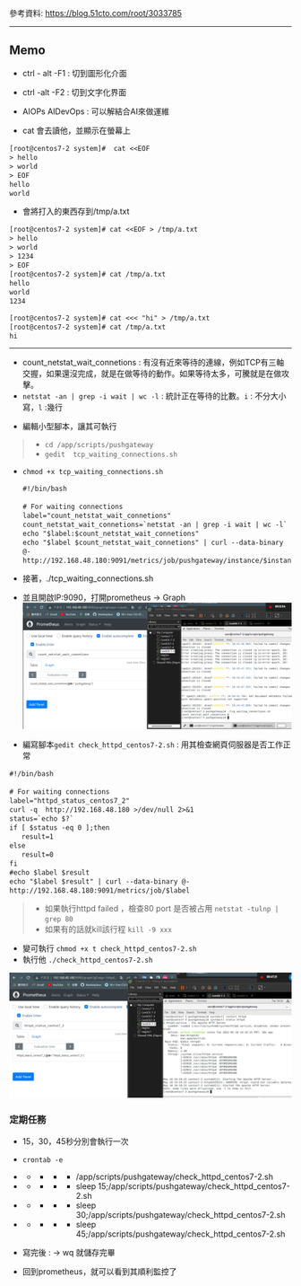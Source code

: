 參考資料:
https://blog.51cto.com/root/3033785

---
## Memo
- ctrl - alt -F1 : 切到圖形化介面

- ctrl -alt -F2 : 切到文字化界面
- AIOPs AIDevOps : 可以解結合AI來做運維
- cat 會去讀他，並顯示在螢幕上

```
[root@centos7-2 system]#  cat <<EOF
> hello 
> world
> EOF
hello 
world
```

- 會將打入的東西存到/tmp/a.txt
```
[root@centos7-2 system]# cat <<EOF > /tmp/a.txt
> hello
> world
> 1234
> EOF
[root@centos7-2 system]# cat /tmp/a.txt 
hello
world
1234
```
```
[root@centos7-2 system]# cat <<< "hi" > /tmp/a.txt
[root@centos7-2 system]# cat /tmp/a.txt
hi
```

---
- count_netstat_wait_connetions : 有沒有近來等待的連線，例如TCP有三軸交握，如果還沒完成，就是在做等待的動作。如果等待太多，可騰就是在做攻擊。
- `netstat -an | grep -i wait | wc -l` : 統計正在等待的比數。`i` : 不分大小寫，`l` :幾行

* 編輯小型腳本，讓其可執行
>* `cd /app/scripts/pushgateway`
>* `gedit  tcp_waiting_connections.sh `
- `chmod +x tcp_waiting_connections.sh `
    ```
    #!/bin/bash

    # For waiting connections
    label="count_netstat_wait_connetions"
    count_netstat_wait_connetions=`netstat -an | grep -i wait | wc -l`
    echo "$label:$count_netstat_wait_connetions"
    echo "$label $count_netstat_wait_connetions" | curl --data-binary @- http://192.168.48.180:9091/metrics/job/pushgateway/instance/$instance_name

    ```

- 接著，./tcp_waiting_connections.sh
- 並且開啟IP:9090，打開prometheus -> Graph
   ![](pictures/1.jpg)




* 編寫腳本`gedit check_httpd_centos7-2.sh` : 用其檢查網頁伺服器是否工作正常
```
#!/bin/bash

# For waiting connections
label="httpd_status_centos7_2"
curl -q  http://192.168.48.180 >/dev/null 2>&1 
status=`echo $?`
if [ $status -eq 0 ];then
   result=1
else
   result=0
fi
#echo $label $result
echo "$label $result" | curl --data-binary @- http://192.168.48.180:9091/metrics/job/$label
```

>* 如果執行httpd failed ，檢查80 port 是否被占用
`netstat -tulnp | grep 80`
>* 如果有的話就kill該行程 `kill -9 xxx`

* 變可執行
`chmod +x t check_httpd_centos7-2.sh`
* 執行他
`./check_httpd_centos7-2.sh`

![](pictures/2.jpg)




### 定期任務
- 15，30，45秒分別會執行一次

- `crontab -e`
* * * * * /app/scripts/pushgateway/check_httpd_centos7-2.sh
* * * * * sleep 15;/app/scripts/pushgateway/check_httpd_centos7-2.sh
* * * * * sleep 30;/app/scripts/pushgateway/check_httpd_centos7-2.sh
* * * * * sleep 45;/app/scripts/pushgateway/check_httpd_centos7-2.sh

- 寫完後 : -> wq 就儲存完畢

- 回到prometheus，就可以看到其順利監控了

